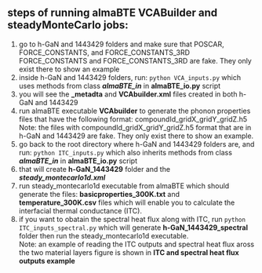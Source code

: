 ## steps of running almaBTE VCABuilder and steadyMonteCarlo jobs:
1. go to h-GaN and 1443429 folders and make sure that POSCAR, FORCE_CONSTANTS, and FORCE_CONSTANTS_3RD
<br>FORCE_CONSTANTS and FORCE_CONSTANTS_3RD are fake. They only exist there to show an example
2. inside h-GaN and 1443429 folders, run: `python VCA_inputs.py` which uses methods from class ***almaBTE_in*** in **almaBTE_io.py** script
3. you will see the **_metadta** and **VCAbuilder.xml** files created in both h-GaN and 1443429
4. run almaBTE executable **VCAbuilder** to generate the phonon properties files that have the following format: compoundId_gridX_gridY_gridZ.h5
<br>Note: the files with compoundId_gridX_gridY_gridZ.h5 format that are in h-GaN and 1443429 are fake. They only exist there to show an example.
5. go back to the root directory where h-GaN and 1443429 folders are, and run: `python ITC_inputs.py` which also inherits methods from class ***almaBTE_in*** in **almaBTE_io.py** script
6. that will create **h-GaN_1443429** folder and the ***steady_montecarlo1d.xml***
7. run steady_montecarlo1d executable from almaBTE which should generate the files: **basicproperties_300K.txt** and **temperature_300K.csv** files which will enable you to calculate the interfacial thermal conductance (ITC).
8. if you want to obatain the spectral heat flux along with ITC, run `python ITC_inputs_spectral.py` which will generate **h-GaN_1443429_spectral** folder then run the steady_montecarlo1d executable.
<br>Note: an example of reading the ITC outputs and spectral heat flux aross the two material layers figure is shown in **ITC and spectral heat flux outputs example**
